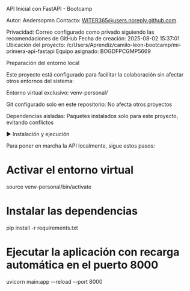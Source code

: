 API Inicial con FastAPI - Bootcamp

Autor: Andersopmn
Contacto: WITER365@users.noreply.github.com.

Privacidad: Correo configurado como privado siguiendo las recomendaciones de GitHub
Fecha de creación: 2025-08-02 15:37:01
Ubicación del proyecto: /c/Users/Aprendiz/camilo-leon-bootcamp/mi-primera-api-fastapi
Equipo asignado: BOGDFPCGMP5669

Preparación del entorno local

Este proyecto está configurado para facilitar la colaboración sin afectar otros entornos del sistema:

Entorno virtual exclusivo: venv-personal/

Git configurado solo en este repositorio: No afecta otros proyectos

Dependencias aisladas: Paquetes instalados solo para este proyecto, evitando conflictos

▶️ Instalación y ejecución

Para poner en marcha la API localmente, sigue estos pasos:

# Activar el entorno virtual
source venv-personal/bin/activate

# Instalar las dependencias
pip install -r requirements.txt

# Ejecutar la aplicación con recarga automática en el puerto 8000
uvicorn main:app --reload --port 8000